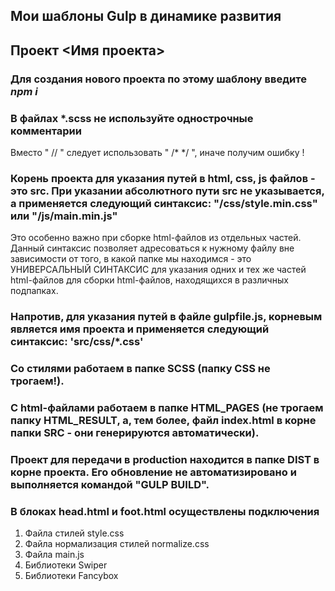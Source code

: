## Мои шаблоны Gulp в динамике развития

## Проект <Имя проекта>

### Для создания нового проекта по этому шаблону введите **_npm i_**

### В файлах \*.scss не используйте однострочные комментарии

Вместо " // " следует использовать " /\* \*/ ", иначе получим ошибку !

### Корень проекта для указания путей в html, css, js файлов - это src. При указании абсолютного пути src не указывается, а применяется следующий синтаксис: "/css/style.min.css" или "/js/main.min.js"

Это особенно важно при сборке html-файлов из отдельных частей. Данный синтаксис позволяет адресоваться к нужному файлу вне зависимости от того, в какой папке мы находимся - это УНИВЕРСАЛЬНЫЙ СИНТАКСИС для указания одних и тех же частей html-файлов для сборки html-файлов, находящихся в различных подпапках.

### Напротив, для указания путей в файле gulpfile.js, корневым является имя проекта и применяется следующий синтаксис: 'src/css/\*.css'

### Со стилями работаем в папке SCSS (папку CSS не трогаем!).

### С html-файлами работаем в папке HTML_PAGES (не трогаем папку HTML_RESULT, а, тем более, файл index.html в корне папки SRC - они генерируются автоматически).

### Проект для передачи в production находится в папке DIST в корне проекта. Его обновление не автоматизировано и выполняется командой "GULP BUILD".

### В блоках head.html и foot.html осуществлены подключения

1. Файла стилей style.css
2. Файла нормализация стилей normalize.css
3. Файла main.js
4. Библиотеки Swiper
5. Библиотеки Fancybox
